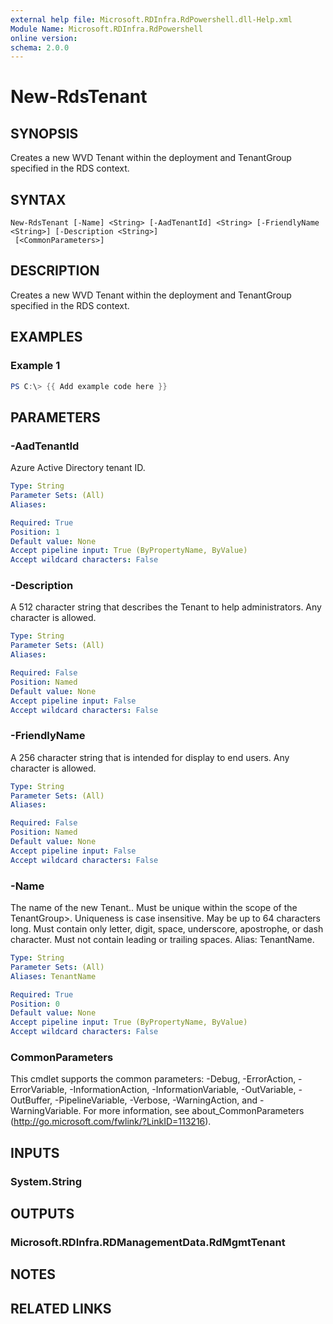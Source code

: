 ```yaml
---
external help file: Microsoft.RDInfra.RdPowershell.dll-Help.xml
Module Name: Microsoft.RDInfra.RdPowershell
online version:
schema: 2.0.0
---
```


# New-RdsTenant

## SYNOPSIS
Creates a new WVD Tenant within the deployment and TenantGroup specified in the RDS context. 

## SYNTAX

```
New-RdsTenant [-Name] <String> [-AadTenantId] <String> [-FriendlyName <String>] [-Description <String>]
 [<CommonParameters>]
```

## DESCRIPTION
Creates a new WVD Tenant within the deployment and TenantGroup specified in the RDS context. 

## EXAMPLES

### Example 1
```powershell
PS C:\> {{ Add example code here }}
```


## PARAMETERS

### -AadTenantId
Azure Active Directory tenant ID.

```yaml
Type: String
Parameter Sets: (All)
Aliases:

Required: True
Position: 1
Default value: None
Accept pipeline input: True (ByPropertyName, ByValue)
Accept wildcard characters: False
```

### -Description
A 512 character string that describes the Tenant to help administrators. Any character is allowed. 

```yaml
Type: String
Parameter Sets: (All)
Aliases:

Required: False
Position: Named
Default value: None
Accept pipeline input: False
Accept wildcard characters: False
```

### -FriendlyName
A 256 character string that is intended for display to end users. Any character is allowed. 

```yaml
Type: String
Parameter Sets: (All)
Aliases:

Required: False
Position: Named
Default value: None
Accept pipeline input: False
Accept wildcard characters: False
```

### -Name
The name of the new Tenant.. Must be unique within the scope of the TenantGroup>. Uniqueness is case insensitive. May be up to 64 characters long. Must contain only letter, digit, space, underscore, apostrophe, or dash character. Must not contain leading or trailing spaces. Alias: TenantName. 

```yaml
Type: String
Parameter Sets: (All)
Aliases: TenantName

Required: True
Position: 0
Default value: None
Accept pipeline input: True (ByPropertyName, ByValue)
Accept wildcard characters: False
```

### CommonParameters
This cmdlet supports the common parameters: -Debug, -ErrorAction, -ErrorVariable, -InformationAction, -InformationVariable, -OutVariable, -OutBuffer, -PipelineVariable, -Verbose, -WarningAction, and -WarningVariable. For more information, see about_CommonParameters (http://go.microsoft.com/fwlink/?LinkID=113216).

## INPUTS

### System.String

## OUTPUTS

### Microsoft.RDInfra.RDManagementData.RdMgmtTenant

## NOTES

## RELATED LINKS
